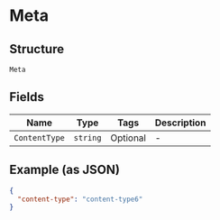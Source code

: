 
# Meta

## Structure

`Meta`

## Fields

| Name | Type | Tags | Description |
|  --- | --- | --- | --- |
| `ContentType` | `string` | Optional | - |

## Example (as JSON)

```json
{
  "content-type": "content-type6"
}
```

